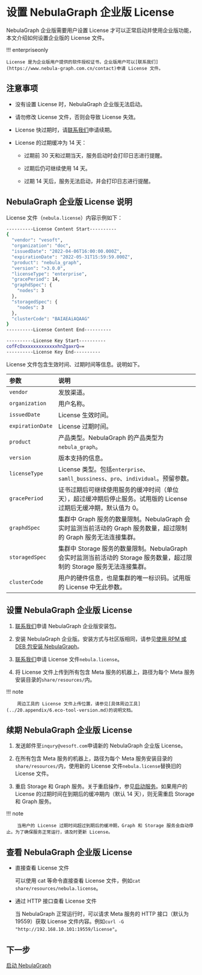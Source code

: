 # 设置 NebulaGraph 企业版 License

NebulaGraph 企业版需要用户设置 License 才可以正常启动并使用企业版功能，本文介绍如何设置企业版的 License 文件。

!!! enterpriseonly

    License 是为企业版用户提供的软件授权证书，企业版用户可以[联系我们](https://www.nebula-graph.com.cn/contact)申请 License 文件。

## 注意事项

- 没有设置 License 时，NebulaGraph 企业版无法启动。

- 请勿修改 License 文件，否则会导致 License 失效。

- License 快过期时，请[联系我们](https://www.nebula-graph.com.cn/contact)申请续期。

- License 的过期缓冲为 14 天：

  - 过期前 30 天和过期当天，服务启动时会打印日志进行提醒。

  - 过期后仍可继续使用 14 天。

  - 过期 14 天后，服务无法启动，并会打印日志进行提醒。

## NebulaGraph 企业版 License 说明

License 文件（`nebula.license`）内容示例如下：

```bash
----------License Content Start----------
{
  "vendor": "vesoft",
  "organization": "doc",
  "issuedDate": "2022-04-06T16:00:00.000Z",
  "expirationDate": "2022-05-31T15:59:59.000Z",
  "product": "nebula_graph",
  "version": ">3.0.0",
  "licenseType": "enterprise",
  "gracePeriod": 14,
  "graphdSpec": {
    "nodes": 3
  },
  "storagedSpec": {
    "nodes": 3
  },
  "clusterCode": "BAIAEAiAQAAG"
}
----------License Content End----------

----------License Key Start----------
cofFcOxxxxxxxxxxxxxhnZgaxrQ==
----------License Key End----------
```

License 文件包含生效时间、过期时间等信息。说明如下。

|参数|说明|
|:---|:---|
|`vendor`| 发放渠道。|
|`organization`| 用户名称。|
|`issuedDate`| License 生效时间。|
|`expirationDate`| License 过期时间。|
|`product`| 产品类型。NebulaGraph 的产品类型为`nebula_graph`。|
|`version`| 版本支持的信息。|
|`licenseType`| License 类型。包括`enterprise`、`samll_bussiness`、`pro`、`individual`。预留参数。|
|`gracePeriod`| 证书过期后可继续使用服务的缓冲时间（单位天），超过缓冲期后停止服务。试用版的 License 过期后无缓冲期，默认值为 0。 |
|`graphdSpec`| 集群中 Graph 服务的数量限制。NebulaGraph 会实时监测当前活动的 Graph 服务数量，超过限制的 Graph 服务无法连接集群。|
|`storagedSpec`| 集群中 Storage 服务的数量限制。NebulaGraph 会实时监测当前活动的 Storage 服务数量，超过限制的 Storage 服务无法连接集群。|
|`clusterCode`| 用户的硬件信息，也是集群的唯一标识码。试用版的 License 中无此参数。 |

## 设置 NebulaGraph 企业版 License

1. [联系我们](https://www.nebula-graph.com.cn/contact)申请 NebulaGraph 企业版安装包。

2. 安装 NebulaGraph 企业版。安装方式与社区版相同，请参见[使用 RPM 或 DEB 包安装 NebulaGraph](2.compile-and-install-nebula-graph/2.install-nebula-graph-by-rpm-or-deb.md)。

3. [联系我们](https://www.nebula-graph.com.cn/contact)申请 License 文件`nebula.license`。

4. 将 License 文件上传到所有包含 Meta 服务的机器上，路径为每个 Meta 服务安装目录的`share/resources/`内。

  !!! note

        周边工具的 License 文件上传位置，请参见[具体周边工具](../20.appendix/6.eco-tool-version.md)的说明文档。

## 续期 NebulaGraph 企业版 License

1. 发送邮件至`inqury@vesoft.com`申请新的 NebulaGraph 企业版 License。

2. 在所有包含 Meta 服务的机器上，路径为每个 Meta 服务安装目录的`share/resources/`内，使用新的 License 文件`nebula.license`替换旧的 License 文件。

3. 重启 Storage 和 Graph 服务。关于重启操作，参见[启动服务](manage-service.md)。如果用户的 License 的过期时间在到期后的缓冲期内（默认 14 天），则无需重启 Storage 和 Graph 服务。

  !!! note

        当用户的 License 过期时间超过到期后的缓冲期，Graph 和 Storage 服务会自动停止。为了确保服务正常运行，请及时更新 License。

## 查看 NebulaGraph 企业版 License

- 直接查看 License 文件

  可以使用 cat 等命令直接查看 License 文件，例如`cat share/resources/nebula.license`。

- 通过 HTTP 接口查看 License 文件

  当 NebulaGraph 正常运行时，可以请求 Meta 服务的 HTTP 接口（默认为19559）获取 License 文件内容。例如`curl -G "http://192.168.10.101:19559/license"`。

## 下一步

[启动 NebulaGraph](manage-service.md)
